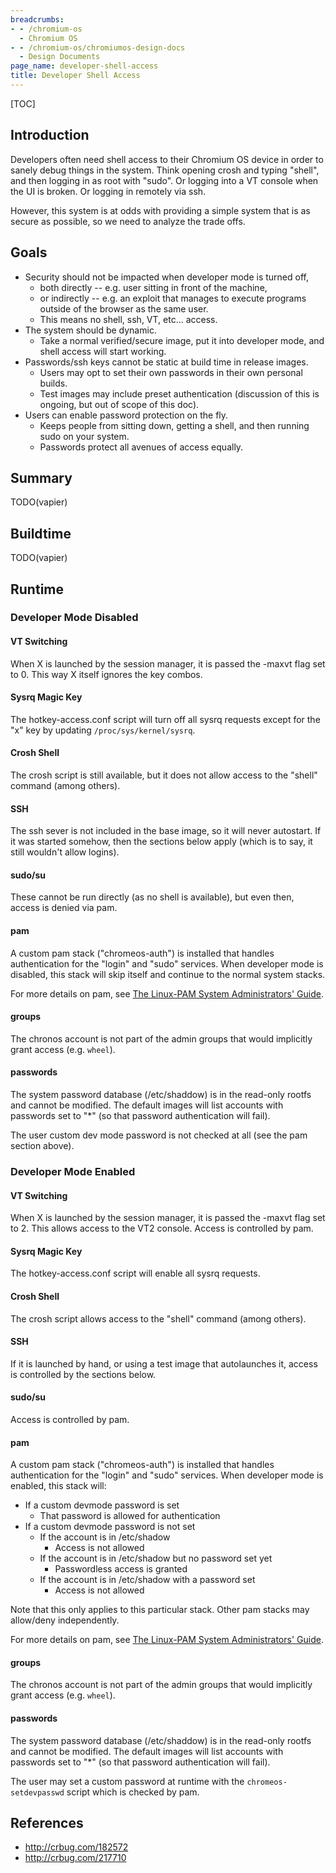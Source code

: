 ```yaml
---
breadcrumbs:
- - /chromium-os
  - Chromium OS
- - /chromium-os/chromiumos-design-docs
  - Design Documents
page_name: developer-shell-access
title: Developer Shell Access
---
```


[TOC]

## Introduction

Developers often need shell access to their Chromium OS device in order to
sanely debug things in the system. Think opening crosh and typing "shell", and
then logging in as root with "sudo". Or logging into a VT console when the UI is
broken. Or logging in remotely via ssh.

However, this system is at odds with providing a simple system that is as secure
as possible, so we need to analyze the trade offs.

## Goals

*   Security should not be impacted when developer mode is turned off,
    *   both directly -- e.g. user sitting in front of the machine,
    *   or indirectly -- e.g. an exploit that manages to execute
                programs outside of the browser as the same user.
    *   This means no shell, ssh, VT, etc... access.
*   The system should be dynamic.
    *   Take a normal verified/secure image, put it into developer mode,
                and shell access will start working.
*   Passwords/ssh keys cannot be static at build time in release images.
    *   Users may opt to set their own passwords in their own personal
                builds.
    *   Test images may include preset authentication (discussion of
                this is ongoing, but out of scope of this doc).
*   Users can enable password protection on the fly.
    *   Keeps people from sitting down, getting a shell, and then
                running sudo on your system.
    *   Passwords protect all avenues of access equally.

## Summary

TODO(vapier)

## Buildtime

TODO(vapier)

## Runtime

### Developer Mode Disabled

#### VT Switching

When X is launched by the session manager, it is passed the -maxvt flag set to
0. This way X itself ignores the key combos.

#### Sysrq Magic Key

The hotkey-access.conf script will turn off all sysrq requests except for the
"x" key by updating `/proc/sys/kernel/sysrq`.

#### Crosh Shell

The crosh script is still available, but it does not allow access to the "shell"
command (among others).

#### SSH

The ssh sever is not included in the base image, so it will never autostart. If
it was started somehow, then the sections below apply (which is to say, it still
wouldn't allow logins).

#### sudo/su

These cannot be run directly (as no shell is available), but even then, access
is denied via pam.

#### pam

A custom pam stack ("chromeos-auth") is installed that handles authentication
for the "login" and "sudo" services. When developer mode is disabled, this stack
will skip itself and continue to the normal system stacks.

For more details on pam, see [The Linux-PAM System Administrators'
Guide](http://www.linux-pam.org/Linux-PAM-html/Linux-PAM_SAG.html).

#### groups

The chronos account is not part of the admin groups that would implicitly grant
access (e.g. `wheel`).

#### passwords

The system password database (/etc/shaddow) is in the read-only rootfs and
cannot be modified. The default images will list accounts with passwords set to
"\*" (so that password authentication will fail).

The user custom dev mode password is not checked at all (see the pam section
above).

### Developer Mode Enabled

#### VT Switching

When X is launched by the session manager, it is passed the -maxvt flag set to
2. This allows access to the VT2 console. Access is controlled by pam.

#### Sysrq Magic Key

The hotkey-access.conf script will enable all sysrq requests.

#### Crosh Shell

The crosh script allows access to the "shell" command (among others).

#### SSH

If it is launched by hand, or using a test image that autolaunches it, access is
controlled by the sections below.

#### sudo/su

Access is controlled by pam.

#### pam

A custom pam stack ("chromeos-auth") is installed that handles authentication
for the "login" and "sudo" services. When developer mode is enabled, this stack
will:

*   If a custom devmode password is set
    *   That password is allowed for authentication
*   If a custom devmode password is not set
    *   If the account is in /etc/shadow
        *   Access is not allowed
    *   If the account is in /etc/shadow but no password set yet
        *   Passwordless access is granted
    *   If the account is in /etc/shadow with a password set
        *   Access is not allowed

Note that this only applies to this particular stack. Other pam stacks may
allow/deny independently.

For more details on pam, see [The Linux-PAM System Administrators'
Guide](http://www.linux-pam.org/Linux-PAM-html/Linux-PAM_SAG.html).

#### groups

The chronos account is not part of the admin groups that would implicitly grant
access (e.g. `wheel`).

#### passwords

The system password database (/etc/shaddow) is in the read-only rootfs and
cannot be modified. The default images will list accounts with passwords set to
"\*" (so that password authentication will fail).

The user may set a custom password at runtime with the `chromeos-setdevpasswd`
script which is checked by pam.

## References

*   http://crbug.com/182572
*   http://crbug.com/217710
